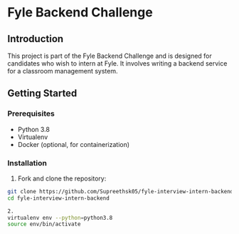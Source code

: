 # Fyle Backend Challenge

## Introduction

This project is part of the Fyle Backend Challenge and is designed for candidates who wish to intern at Fyle. It involves writing a backend service for a classroom management system.

## Getting Started

### Prerequisites

- Python 3.8
- Virtualenv
- Docker (optional, for containerization)

### Installation

1. Fork and clone the repository:

```bash
git clone https://github.com/Supreethsk05/fyle-interview-intern-backend.git
cd fyle-interview-intern-backend

2.
virtualenv env --python=python3.8
source env/bin/activate